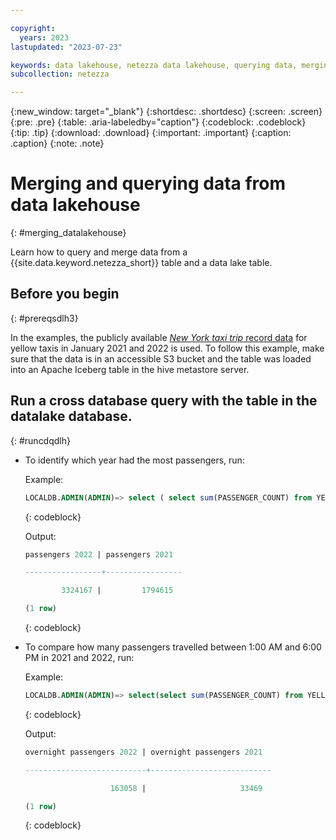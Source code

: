 ```yaml
---

copyright:
  years: 2023
lastupdated: "2023-07-23"

keywords: data lakehouse, netezza data lakehouse, querying data, merging data
subcollection: netezza

---
```


{:new_window: target="_blank"}
{:shortdesc: .shortdesc}
{:screen: .screen}
{:pre: .pre}
{:table: .aria-labeledby="caption"}
{:codeblock: .codeblock}
{:tip: .tip}
{:download: .download}
{:important: .important}
{:caption: .caption}
{:note: .note}

# Merging and querying data from data lakehouse
{: #merging_datalakehouse}

Learn how to query and merge data from a {{site.data.keyword.netezza_short}} table and a data lake table.

## Before you begin
{: #prereqsdlh3}

In the examples, the publicly available [*New York taxi trip* record data](https://www1.nyc.gov/site/tlc/about/tlc-trip-record-data.page) for yellow taxis in January 2021 and 2022 is used. To follow this example, make sure that the data is in an accessible S3 bucket and the table was loaded into an Apache Iceberg table in the hive metastore server.

## Run a cross database query with the table in the datalake database.
{: #runcdqdlh}

- To identify which year had the most passengers, run:

   Example:

   ```sql
   LOCALDB.ADMIN(ADMIN)=> select ( select sum(PASSENGER_COUNT) from YELLOW_TAXI_JANUARY_2022_LOADED) as "passengers 2022",( select sum(PASSENGER_COUNT) from MYLAKE.TAXIDATA.YELLOW_TAXI_JANUARY_2021) as "passengers 2021";
   ```
   {: codeblock}

   Output:

   ```sql
   passengers 2022 | passengers 2021

   -----------------+-----------------

           3324167 |         1794615

   (1 row)
   ```
   {: codeblock}

- To compare how many passengers travelled between 1:00 AM and 6:00 PM in 2021 and 2022, run:

   Example:

   ```sql
   LOCALDB.ADMIN(ADMIN)=> select(select sum(PASSENGER_COUNT) from YELLOW_TAXI_JANUARY_2022_LOADED where TPEP_PICKUP_DATETIME::time > '1:00am' and TPEP_PICKUP_DATETIME::time < '6:00am') as "overnight passengers 2022", (select sum(PASSENGER_COUNT) from MYLAKE.TAXIDATA.YELLOW_TAXI_JANUARY_2021 where TPEP_PICKUP_DATETIME::time > '1:00am' and TPEP_PICKUP_DATETIME::time < '6:00am') as "overnight passengers 2021";
   ```
   {: codeblock}

   Output:

   ```sql
   overnight passengers 2022 | overnight passengers 2021

   ---------------------------+---------------------------

                      163058 |                     33469

   (1 row)
   ```
   {: codeblock}
